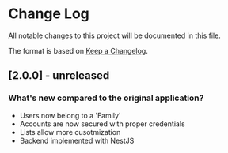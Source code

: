 # Change Log

All notable changes to this project will be documented in this file.

The format is based on [Keep a Changelog](http://keepachangelog.com/).

## [2.0.0] - unreleased

### What's new compared to the original application?

- Users now belong to a 'Family'
- Accounts are now secured with proper credentials
- Lists allow more cusotmization
- Backend implemented with NestJS
